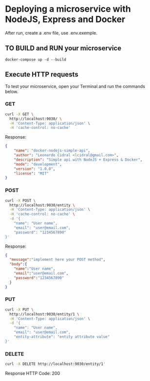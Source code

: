 # Deploying a microservice with NodeJS, Express and Docker
After run, create a .env file, use .env.exemple.

## TO BUILD and RUN your microservice
`docker-compose up -d --build`

## Execute HTTP requests
To test your microservice, open your Terminal and run the commands below.

### GET
```bash
curl -X GET \
  http://localhost:9030/ \
  -H 'Content-Type: application/json' \
  -H 'cache-control: no-cache'
```

Response: 
```json
{
    "name": "docker-nodejs-simple-api",
    "author": "Leonardo Cidral <lcidral@gmail.com>",
    "description": "Simple api with NodeJS + Express & Docker",
    "mode": "development",
    "version": "1.0.0",
    "license": "MIT"
}
```                              

### POST
```bash
curl -X POST \
  http://localhost:9030/entity \
  -H 'Content-Type: application/json' \
  -H 'cache-control: no-cache' \
  -d '{
	"name": "User name",
	"email": "user@email.com",
	"password": "1234567890"
}'
```

Response: 
```json
{
  "message":"implement here your POST method",
  "body":{
    "name":"User name",
    "email":"user@email.com",
    "password":"1234567890"
  }
}
```

### PUT
```bash
curl -X PUT \
  http://localhost:9030/entity/1 \
  -H 'Content-Type: application/json' \
  -d '{
	"name": "User name",
	"email": "user@email.com",
	"entity-attribute": "entity attribute value"
}'
```

### DELETE
```bash
curl -X DELETE http://localhost:9030/entity/1'
```
Response HTTP Code: 200

